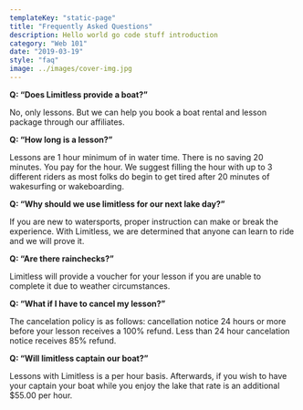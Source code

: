 ```yaml
---
templateKey: "static-page"
title: "Frequently Asked Questions"
description: Hello world go code stuff introduction
category: "Web 101"
date: "2019-03-19"
style: "faq"
image: ../images/cover-img.jpg
---
```


**Q: “Does Limitless provide a boat?”**

No, only lessons. But we can help you book a boat rental and lesson package through our affiliates.

**Q: “How long is a lesson?”**

Lessons are 1 hour minimum of in water time. There is no saving 20 minutes. You pay for the hour. We suggest filling the hour with up to 3 different riders as most folks do begin to get tired after 20 minutes of wakesurfing or wakeboarding.

**Q: “Why should we use limitless for our next lake day?”**

If you are new to watersports, proper instruction can make or break the experience. With Limitless, we are determined that anyone can learn to ride and we will prove it.</p>

**Q: “Are there rainchecks?”**

Limitless will provide a voucher for your lesson if you are unable to complete it due to weather circumstances.

**Q: “What if I have to cancel my lesson?”**

The cancelation policy is as follows: cancellation notice 24 hours or more before your lesson receives a 100% refund. Less than 24 hour cancelation notice receives 85% refund.

**Q:  “Will limitless captain our boat?”**

Lessons with Limitless is a per hour basis. Afterwards, if you wish to have your captain your boat while you enjoy the lake that rate is an additional $55.00 per hour.